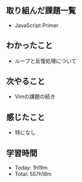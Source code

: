 ## 取り組んだ課題一覧
- JavaScript Primer
## わかったこと
- ループと反復処理について
## 次やること
- Vimの課題の続き
## 感じたこと
- 特になし
## 学習時間
- Today: 1h19m
- Total: 557h18m
